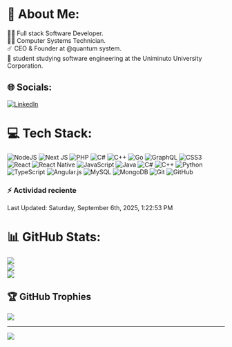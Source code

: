 # 💫 About Me:
👨‍💻 Full stack Software Developer.<br>👨‍🎓 Computer Systems Technician.<br>☄️ CEO & Founder at @quantum system.<br>📝 student studying software engineering at the Uniminuto University Corporation.

## 🌐 Socials:
[![LinkedIn](https://img.shields.io/badge/LinkedIn-%230077B5.svg?logo=linkedin&logoColor=white)](https://linkedin.com/in/https://www.linkedin.com/in/ciro-de-jesus-arrieta-lacouture-7002671a4/) 

# 💻 Tech Stack:
![NodeJS](https://img.shields.io/badge/node.js-6DA55F?style=for-the-badge&logo=node.js&logoColor=white) ![Next JS](https://img.shields.io/badge/Next-black?style=for-the-badge&logo=next.js&logoColor=white) ![PHP](https://img.shields.io/badge/php-%23777BB4.svg?style=for-the-badge&logo=php&logoColor=white) ![C#](https://img.shields.io/badge/c%23-%23239120.svg?style=for-the-badge&logo=csharp&logoColor=white) ![C++](https://img.shields.io/badge/c++-%2300599C.svg?style=for-the-badge&logo=c%2B%2B&logoColor=white) ![Go](https://img.shields.io/badge/go-%2300ADD8.svg?style=for-the-badge&logo=go&logoColor=white) ![GraphQL](https://img.shields.io/badge/-GraphQL-E10098?style=for-the-badge&logo=graphql&logoColor=white) ![CSS3](https://img.shields.io/badge/css3-%231572B6.svg?style=for-the-badge&logo=css3&logoColor=white) ![React](https://img.shields.io/badge/react-%2320232a.svg?style=for-the-badge&logo=react&logoColor=%2361DAFB) ![React Native](https://img.shields.io/badge/react_native-%2320232a.svg?style=for-the-badge&logo=react&logoColor=%2361DAFB) ![JavaScript](https://img.shields.io/badge/javascript-%23323330.svg?style=for-the-badge&logo=javascript&logoColor=%23F7DF1E) ![Java](https://img.shields.io/badge/java-%23ED8B00.svg?style=for-the-badge&logo=openjdk&logoColor=white) ![C#](https://img.shields.io/badge/c%23-%23239120.svg?style=for-the-badge&logo=csharp&logoColor=white) ![C++](https://img.shields.io/badge/c++-%2300599C.svg?style=for-the-badge&logo=c%2B%2B&logoColor=white) ![Python](https://img.shields.io/badge/python-3670A0?style=for-the-badge&logo=python&logoColor=ffdd54) ![TypeScript](https://img.shields.io/badge/typescript-%23007ACC.svg?style=for-the-badge&logo=typescript&logoColor=white) ![Angular.js](https://img.shields.io/badge/angular.js-%23E23237.svg?style=for-the-badge&logo=angularjs&logoColor=white) ![MySQL](https://img.shields.io/badge/mysql-4479A1.svg?style=for-the-badge&logo=mysql&logoColor=white) ![MongoDB](https://img.shields.io/badge/MongoDB-%234ea94b.svg?style=for-the-badge&logo=mongodb&logoColor=white) ![Git](https://img.shields.io/badge/git-%23F05033.svg?style=for-the-badge&logo=git&logoColor=white) ![GitHub](https://img.shields.io/badge/github-%23121011.svg?style=for-the-badge&logo=github&logoColor=white)

### :zap: Actividad reciente
<!--RECENT_ACTIVITY:start-->
<!--RECENT_ACTIVITY:end-->
<!--RECENT_ACTIVITY:last_update-->
Last Updated: Saturday, September 6th, 2025, 1:22:53 PM
<!--RECENT_ACTIVITY:last_update_end-->

# 📊 GitHub Stats:
![](https://github-readme-stats.vercel.app/api?username=Cirodejesus&theme=dark&hide_border=false&include_all_commits=true&count_private=true)<br/>
![](https://github-readme-streak-stats.herokuapp.com/?user=Cirodejesus&theme=dark&hide_border=false)<br/>
![](https://github-readme-stats.vercel.app/api/top-langs/?username=Cirodejesus&theme=dark&hide_border=false&include_all_commits=true&count_private=true&layout=compact)

## 🏆 GitHub Trophies
![](https://github-profile-trophy.vercel.app/?username=Cirodejesus&theme=radical&no-frame=false&no-bg=false&margin-w=4)

---
[![](https://visitcount.itsvg.in/api?id=Cirodejesus&icon=0&color=0)](https://visitcount.itsvg.in)

<!-- Proudly created with GPRM ( https://gprm.itsvg.in ) -->
